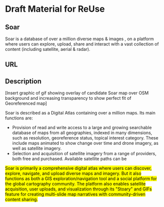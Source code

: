 # Draft Material for ReUse

## Soar

Soar is a database of over a million diverse maps & images , on a platform where users can explore, upload, share and interact with a vast collection of content (including satellite, aerial & radar).

## URL



## Description

\[Insert graphic of gif showing overlay of candidate Soar map over OSM background and increasing transparency to show perfect fit of Georeferenced map]

Soar is described as a Digital Atlas containing over a million maps. Its main functions are:

* Provision of read and write access to a large and growing searchable database of maps from all geographies, indexed in many dimensions, such as resolution, georeference status,  topical interest category. These include maps animated to show change over time and drone imagery, as well as satellite imagery.
* Selection and acquisition of satellite imagery from a range of providers, both free and purchased. Available satellite paths can be&#x20;



<mark style="color:$info;">Soar is primarily a comprehensive digital atlas where users can discover, explore, navigate, and upload diverse maps and imagery. But it also functions as both a GIS exploration/navigation tool and a social platform for the global cartography community. The platform also enables satellite acquisition, user uploads, and visualization through its "Stoary" and GIFs feature for creating multi-slide map narratives with community-driven content sharing.</mark>
